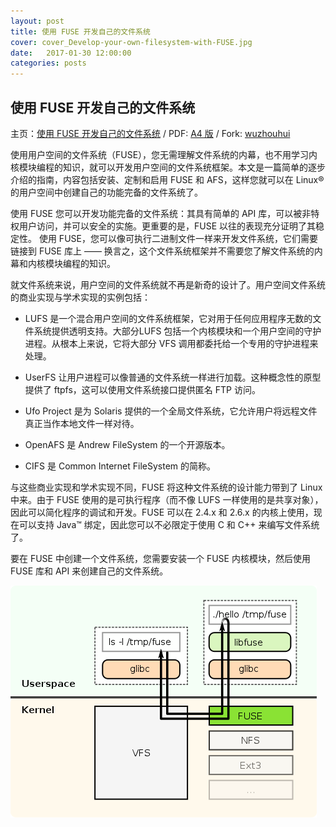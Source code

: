 ```yaml
---
layout: post
title: 使用 FUSE 开发自己的文件系统
cover: cover_Develop-your-own-filesystem-with-FUSE.jpg
date:   2017-01-30 12:00:00
categories: posts
---
```

## 使用 FUSE 开发自己的文件系统

主页：[使用 FUSE 开发自己的文件系统](https://github.com/M-Mono/UserSpace-FileSystem-Based-on-FUSE) / PDF: [A4 版](https://github.com/M-Mono/UserSpace-FileSystem-Based-on-FUSE/raw/master/使用%20FUSE%20开发自己的文件系统(A4).pdf) / Fork: [wuzhouhui](https://github.com/wuzhouhui/fs_on_fuse)


使用用户空间的文件系统（FUSE），您无需理解文件系统的内幕，也不用学习内核模块编程的知识，就可以开发用户空间的文件系统框架。本文是一篇简单的逐步介绍的指南，内容包括安装、定制和启用 FUSE 和 AFS，这样您就可以在 Linux® 的用户空间中创建自己的功能完备的文件系统了。

使用 FUSE 您可以开发功能完备的文件系统：其具有简单的 API 库，可以被非特权用户访问，并可以安全的实施。更重要的是，FUSE 以往的表现充分证明了其稳定性。
使用 FUSE，您可以像可执行二进制文件一样来开发文件系统，它们需要链接到 FUSE 库上 —— 换言之，这个文件系统框架并不需要您了解文件系统的内幕和内核模块编程的知识。

就文件系统来说，用户空间的文件系统就不再是新奇的设计了。用户空间文件系统的商业实现与学术实现的实例包括：

+ LUFS 是一个混合用户空间的文件系统框架，它对用于任何应用程序无数的文件系统提供透明支持。大部分LUFS 包括一个内核模块和一个用户空间的守护进程。从根本上来说，它将大部分 VFS 调用都委托给一个专用的守护进程来处理。

+ UserFS 让用户进程可以像普通的文件系统一样进行加载。这种概念性的原型提供了 ftpfs，这可以使用文件系统接口提供匿名 FTP 访问。

+ Ufo Project 是为 Solaris 提供的一个全局文件系统，它允许用户将远程文件真正当作本地文件一样对待。

+ OpenAFS 是 Andrew FileSystem 的一个开源版本。

+ CIFS 是 Common Internet FileSystem 的简称。

与这些商业实现和学术实现不同，FUSE 将这种文件系统的设计能力带到了 Linux 中来。由于 FUSE 使用的是可执行程序（而不像 LUFS 一样使用的是共享对象），因此可以简化程序的调试和开发。FUSE 可以在 2.4.x 和 2.6.x 的内核上使用，现在可以支持 Java™ 绑定，因此您可以不必限定于使用 C 和 C++ 来编写文件系统了。

要在 FUSE 中创建一个文件系统，您需要安装一个 FUSE 内核模块，然后使用 FUSE 库和 API 来创建自己的文件系统。

![使用 FUSE 开发自己的文件系统](https://github.com/M-Mono/UserSpace-FileSystem-Based-on-FUSE/raw/master/Images/FUSE_structure.svg.png)
